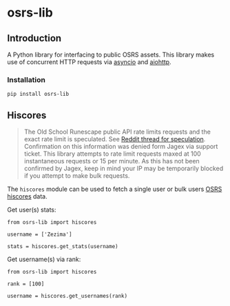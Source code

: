 # osrs-lib

## Introduction
A Python library for interfacing to public OSRS assets. This library makes use of concurrent HTTP requests via [asyncio](https://docs.python.org/3/library/asyncio.html) and [aiohttp](https://docs.aiohttp.org/en/stable/).

### Installation
`pip install osrs-lib`


## Hiscores
> The Old School Runescape public API rate limits requests and the exact rate limit is speculated. See [Reddit thread for speculation](https://www.reddit.com/r/2007scape/comments/57ah3w/comment/d8qjlls/?utm_source=share&utm_medium=web2x&context=3). Confirmation on this information was denied form Jagex via support ticket.
> This library attempts to rate limit requests maxed at 100 instantaneous requests or 15 per minute. As this has not been confirmed by Jagex, keep in mind your IP may be temporarily blocked if you attempt to make bulk requests.

The `hiscores` module can be used to fetch a single user or bulk users [OSRS hiscores](https://secure.runescape.com/m=hiscore_oldschool/overall) data.

Get user(s) stats:

```
from osrs-lib import hiscores

username = ['Zezima']

stats = hiscores.get_stats(username)
```

Get username(s) via rank:

```
from osrs-lib import hiscores

rank = [100]

username = hiscores.get_usernames(rank)
```
